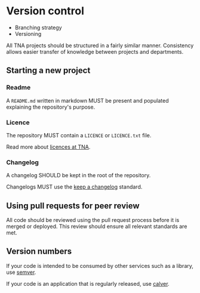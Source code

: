 # Version control

- Branching strategy
- Versioning

All TNA projects should be structured in a fairly similar manner. Consistency allows easier transfer of knowledge between projects and departments.

## Starting a new project

### Readme

A `README.md` written in markdown MUST be present and populated explaining the repository's purpose.

### Licence

The repository MUST contain a `LICENCE` or `LICENCE.txt` file.

Read more about [licences at TNA](../technology/standards/licences.md).

### Changelog

A changelog SHOULD be kept in the root of the repository.

Changelogs MUST use the [keep a changelog](https://keepachangelog.com/en/1.1.0/) standard.

## Using pull requests for peer review

All code should be reviewed using the pull request process before it is merged or deployed. This review should ensure all relevant standards are met.

## Version numbers

If your code is intended to be consumed by other services such as a library, use [semver](https://semver.org/).

If your code is an application that is regularly released, use [calver](https://calver.org/).
